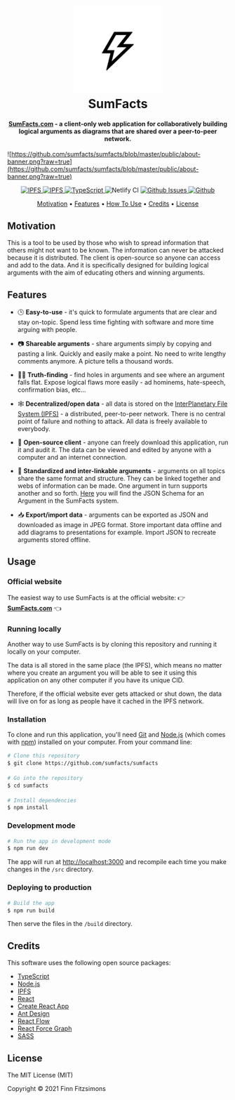 <h1 align="center">
  <br>
  <a href="https://sumfacts.com">
    <img src="https://github.com/sumfacts/sumfacts/blob/master/public/logo-large.png?raw=true" alt="SumFacts" width="200">
  </a>
  <br>
  SumFacts
  <br>
</h1>

<h4 align="center"><a href="https://sumfacts.com">SumFacts.com</a> - a client-only web application for collaboratively building logical arguments as diagrams that are shared over a peer-to-peer network.
</h4>

![https://github.com/sumfacts/sumfacts/blob/master/public/about-banner.png?raw=true](https://github.com/sumfacts/sumfacts/blob/master/public/about-banner.png?raw=true)

<p align="center">
  <a href="http://ipfs.io/">
    <img alt="IPFS" src="https://img.shields.io/badge/built_with-IPFS-blue.svg?style=flat-square">
  </a>
  <a href="https://reactjs.org/">
    <img alt="IPFS" src="https://img.shields.io/badge/built_with-React-blue.svg?style=flat-square">
  </a>
  <a href="https://www.typescriptlang.org/">
    <img alt="TypeScript" src="https://img.shields.io/badge/built_with-TypeScript-blue.svg?style=flat-square">
  </a>
  <img alt="Netlify CI" src="https://img.shields.io/netlify/e0dfd289-d0eb-49f1-8c8b-7cef447e8060">
  <a href="https://github.com/sumfacts/sumfacts/issues">
    <img alt="Github Issues" src="https://img.shields.io/github/issues/sumfacts/sumfacts.svg">
  </a>
<!--   <a href="https://github.com/sumfacts/sumfacts/network">
    <img alt="Github " src="https://img.shields.io/github/forks/sumfacts/sumfacts.svg">
  </a> -->
  <a href="https://github.com/sumfacts/sumfacts/stargazers">
    <img alt="Github " src="https://img.shields.io/github/stars/sumfacts/sumfacts.svg">
  </a>
<!--   <a href="https://github.com/sumfacts/sumfacts/releases">
    <img alt="Github " src="https://img.shields.io/github/v/release/sumfacts/sumfacts.svg">
  </a> -->
</p>

<p align="center">
  <a href="#motivation">Motivation</a> •
  <a href="#sumfacts-features">Features</a> •
  <a href="#usage">How To Use</a> •
  <a href="#credits">Credits</a> •
  <a href="#license">License</a>
</p>

## Motivation

This is a tool to be used by those who wish to spread information that others might not want to be known. The information can never be attacked because it is distributed. The client is open-source so anyone can access and add to the data. And it is specifically designed for building logical arguments with the aim of educating others and winning arguments.

## Features

* 🕒 __Easy-to-use__ - it's quick to formulate arguments that are clear and stay on-topic. Spend less time fighting with software and more time arguing with people.

* 📷 __Shareable arguments__ - share arguments simply by copying and pasting a link. Quickly and easily make a point. No need to write lengthy comments anymore. A picture tells a thousand words.

* 🕵️‍♂️ __Truth-finding__ - find holes in arguments and see where an argument falls flat. Expose logical flaws more easily - ad hominems, hate-speech, confirmation bias, etc...

* 🕸️ __Decentralized/open data__ - all data is stored on the [InterPlanetary File System (IPFS)](https://ipfs.io/) - a distributed, peer-to-peer network. There is no central point of failure and nothing to attack. All data is freely available to everybody.

* 📂 __Open-source client__ - anyone can freely download this application, run it and audit it. The data can be viewed and edited by anyone with a computer and an internet connection.

* 🔗 __Standardized and inter-linkable arguments__ - arguments on all topics share the same format and structure. They can be linked together and webs of information can be made. One argument in turn supports another and so forth. [Here](https://github.com/sumfacts/sumfacts/blob/master/src/schema/v1/argument.json) you will find the JSON Schema for an Argument in the SumFacts system.

* 📥 __Export/import data__ - arguments can be exported as JSON and downloaded as image in JPEG format. Store important data offline and add diagrams to presentations for example. Import JSON to recreate arguments stored offline.


## Usage

### Official website

The easiest way to use SumFacts is at the official website: 👉 **[SumFacts.com](https://sumfacts.com)** 👈

### Running locally

Another way to use SumFacts is by cloning this repository and running it locally on your computer.

The data is all stored in the same place (the IPFS), which means no matter where you create an argument you will be able to see it using this application on any other computer if you have its unique CID.

Therefore, if the official website ever gets attacked or shut down, the data will live on for as long as people have it cached in the IPFS network.

### Installation

To clone and run this application, you'll need [Git](https://git-scm.com) and [Node.js](https://nodejs.org/en/download/) (which comes with [npm](http://npmjs.com)) installed on your computer. From your command line:

```bash
# Clone this repository
$ git clone https://github.com/sumfacts/sumfacts

# Go into the repository
$ cd sumfacts

# Install dependencies
$ npm install
```

### Development mode

```bash
# Run the app in development mode
$ npm run dev
```

The app will run at [http://localhost:3000](http://localhost:3000) and recompile each time you make changes in the `/src` directory.

### Deploying to production

```bash
# Build the app
$ npm run build
```

Then serve the files in the `/build` directory.

## Credits

This software uses the following open source packages:

<!-- - [Electron](http://electron.atom.io/) -->
- [TypeScript](https://www.typescriptlang.org/)
- [Node.js](https://nodejs.org/)
- [IPFS](https://ipfs.io/)
- [React](https://reactjs.org/)
- [Create React App](https://reactjs.org/docs/create-a-new-react-app.html)
- [Ant Design](https://ant.design/)
- [React Flow](https://reactflow.dev/)
- [React Force Graph](https://github.com/vasturiano/react-force-graph)
- [SASS](https://sass-lang.com/)

## License

The MIT License (MIT)

Copyright © 2021 Finn Fitzsimons

